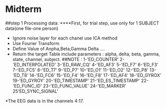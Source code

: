 # Midterm
##step 1 
Processing data: 
****First, for trial step, use only for 1 SUBJECT data(one file-one person) 
- Ignore noise layer for each chanel use ICA method 
- Use Fourier Transform
- Define Value of Anpha,Beta,Gamma Delta ....
- Return the target Table include parameters : alpha,	delta,	beta,	gamma,	state,	channel,	subject.
##NOTE :
  1-'ED_COUNTER'
2-'ED_INTERPOLATED'
3-'ED_RAW_CQ'
4-'ED_AF3'
5-'ED_F7'
6-'ED_F3'
7-'ED_FC5'
8-'ED_T7'
9-'ED_P7'
10-'ED_O1'
11-'ED_O2'
12-'ED_P8'
13-'ED_T8'
14-'ED_FC6'
15-'ED_F4'
16-'ED_F8'
17-'ED_AF4'
18-'ED_GYROX'
19-'ED_GYROY'
20-'ED_TIMESTAMP'
21-'ED_ES_TIMESTAMP'
22-'ED_FUNC_ID'
23-'ED_FUNC_VALUE'
24-'ED_MARKER'
25'ED_SYNC_SIGNAL'

*The EEG data is in the channels 4:17.
